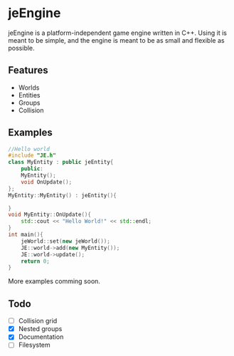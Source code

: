 jeEngine
========
jeEngine is a platform-independent game engine written in C++.
Using it is meant to be simple, and the engine is meant to be as small and flexible as possible.

Features
--------
- Worlds
- Entities
- Groups
- Collision

Examples
--------
```C++
//Hello world
#include "JE.h"
class MyEntity : public jeEntity{
	public:
	MyEntity();
	void OnUpdate();
};
MyEntity::MyEntity() : jeEntity(){

}
void MyEntity::OnUpdate(){
	std::cout << "Hello World!" << std::endl;
}
int main(){
	jeWorld::set(new jeWorld());
	JE::world->add(new MyEntity());
	JE::world->update();
	return 0;
}
```

More examples comming soon.

Todo
--------
- [ ] Collision grid
- [x] Nested groups
- [x] Documentation
- [ ] Filesystem
